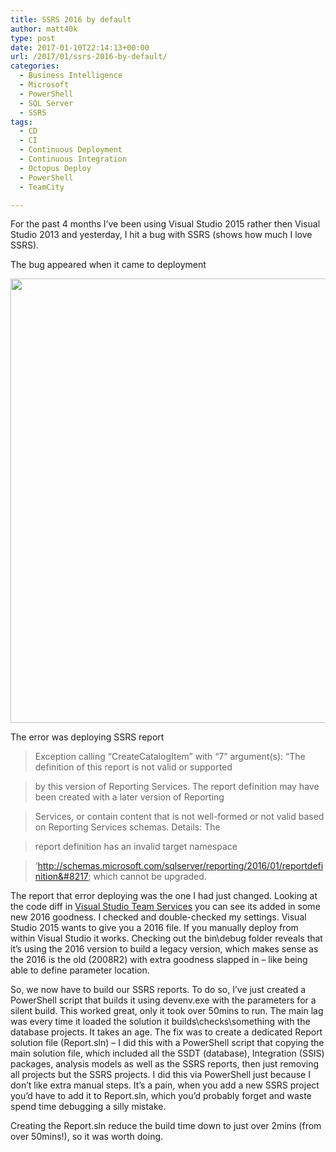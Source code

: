 ```yaml
---
title: SSRS 2016 by default
author: matt40k
type: post
date: 2017-01-10T22:14:13+00:00
url: /2017/01/ssrs-2016-by-default/
categories:
  - Business Intelligence
  - Microsoft
  - PowerShell
  - SQL Server
  - SSRS
tags:
  - CD
  - CI
  - Continuous Deployment
  - Continuous Integration
  - Octopus Deploy
  - PowerShell
  - TeamCity

---
```

For the past 4 months I&#8217;ve been using Visual Studio 2015 rather then Visual Studio 2013 and yesterday, I hit a bug with SSRS (shows how much I love SSRS).

The bug appeared when it came to deployment

<a href="//matt40k.uk/img/2017/01/SSRSdeploymentError.png" target="_blank" rel="nofollow"><img class="alignnone size-full wp-image-2388" src="//matt40k.uk/img/2017/01/SSRSdeploymentError.png" alt="" width="858" height="711" srcset="//matt40k.uk/img/2017/01/SSRSdeploymentError.png 858w, //matt40k.uk/img/2017/01/SSRSdeploymentError-300x249.png 300w, //matt40k.uk/img/2017/01/SSRSdeploymentError-768x636.png 768w" sizes="(max-width: 858px) 100vw, 858px" /></a>

The error was deploying SSRS report

> Exception calling &#8220;CreateCatalogItem&#8221; with &#8220;7&#8221; argument(s): &#8220;The definition of this report is not valid or supported
  
> by this version of Reporting Services. The report definition may have been created with a later version of Reporting
  
> Services, or contain content that is not well-formed or not valid based on Reporting Services schemas. Details: The
  
> report definition has an invalid target namespace
  
> &#8216;http://schemas.microsoft.com/sqlserver/reporting/2016/01/reportdefinition&#8217; which cannot be upgraded.

The report that error deploying was the one I had just changed. Looking at the code diff in <a href="https://www.visualstudio.com/team-services/" target="_blank" rel="nofollow">Visual Studio Team Services</a> you can see its added in some new 2016 goodness. I checked and double-checked my settings. Visual Studio 2015 wants to give you a 2016 file. If you manually deploy from within Visual Studio it works. Checking out the bin\debug folder reveals that it&#8217;s using the 2016 version to build a legacy version, which makes sense as the 2016 is the old (2008R2) with extra goodness slapped in &#8211; like being able to define parameter location.

So, we now have to build our SSRS reports. To do so, I&#8217;ve just created a PowerShell script that builds it using devenv.exe with the parameters for a silent build. This worked great, only it took over 50mins to run. The main lag was every time it loaded the solution it builds\checks\something with the database projects. It takes an age. The fix was to create a dedicated Report solution file (Report.sln) &#8211; I did this with a PowerShell script that copying the main solution file, which included all the SSDT (database), Integration (SSIS) packages, analysis models as well as the SSRS reports, then just removing all projects but the SSRS projects. I did this via PowerShell just because I don&#8217;t like extra manual steps. It&#8217;s a pain, when you add a new SSRS project you&#8217;d have to add it to Report.sln, which you&#8217;d probably forget and waste spend time debugging a silly mistake.

Creating the Report.sln reduce the build time down to just over 2mins (from over 50mins!), so it was worth doing.
